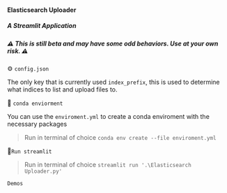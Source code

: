 #### Elasticsearch Uploader

##### A Streamlit Application 

##### ⚠️ This is still beta and may have some odd behaviors.  Use at your own risk. ⚠️

⚙️ `config.json`

The only key that is currently used `index_prefix`, this is used to determine what indices to list and upload files to.

🐍 `conda enviorment`

You can use the `enviroment.yml` to create a conda enviroment with the necessary packages

> Run in terminal of choice `conda env create --file enviroment.yml`

🏃`Run streamlit`

> Run in terminal of choice `streamlit run '.\Elasticsearch Uploader.py'`

`Demos`


